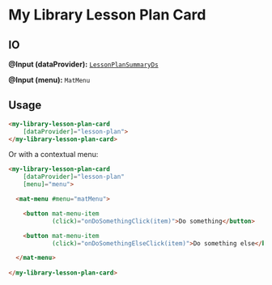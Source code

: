 # My Library Lesson Plan Card

## IO

**@Input (dataProvider):** [`LessonPlanSummaryDs`]()

**@Input (menu):** `MatMenu`

## Usage

```html
<my-library-lesson-plan-card
    [dataProvider]="lesson-plan">
</my-library-lesson-plan-card>
```

Or with a contextual menu:

```html
<my-library-lesson-plan-card
    [dataProvider]="lesson-plan"
    [menu]="menu">

  <mat-menu #menu="matMenu">

    <button mat-menu-item
            (click)="onDoSomethingClick(item)">Do something</button>

    <button mat-menu-item
            (click)="onDoSomethingElseClick(item)">Do something else</button>

  </mat-menu>
  
</my-library-lesson-plan-card>
```
